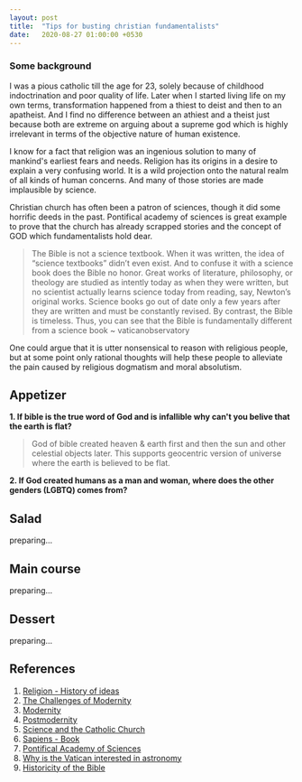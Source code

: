 ```yaml
---
layout: post
title:  "Tips for busting christian fundamentalists"
date:   2020-08-27 01:00:00 +0530
---
```



### Some background

I was a pious catholic till the age for 23, solely because of childhood indoctrination and poor quality of life. Later when I started living life on my own terms, transformation happened from a thiest to deist and then to an apatheist. And I find no difference between an athiest and a theist just because both are extreme on arguing about a supreme god which is highly irrelevant in terms of the objective nature of human existence.  

I know for a fact that religion was an ingenious solution to many of mankind's earliest fears and needs.
Religion has its origins in a desire to explain a very confusing world. It is a wild projection onto the natural realm of all kinds of human concerns. And many of those stories are made implausible by science.

Christian church has often been a patron of sciences, though it did some horrific deeds in the past. Pontifical academy of sciences is great example to prove that the church has already scrapped stories and the concept of GOD which fundamentalists hold dear. 

<blockquote>
 The Bible is not a science textbook. When it was written, the idea of “science textbooks” didn’t even exist. And to confuse it with a science book does the Bible no honor. Great works of literature, philosophy, or theology are studied as intently today as when they were written, but no scientist actually learns science today from reading, say, Newton’s original works. Science books go out of date only a few years after they are written and must be constantly revised. By contrast, the Bible is timeless. Thus, you can see that the Bible is fundamentally different from a science book ~ vaticanobservatory
</blockquote>
One could argue that it is utter nonsensical to reason with religious people, but at some point only rational thoughts will help these people to alleviate the pain caused by religious dogmatism and moral absolutism. 




## Appetizer

<strong>1.   If bible is the true word of God and is infallible why can't you belive that the earth is flat? </strong>

<blockquote>God of bible created heaven & earth first and then the sun and other celestial objects later. This supports geocentric version of universe where the earth is believed to be flat. 
</blockquote>

<strong> 2. If God created humans as a man and woman, where does the other genders (LGBTQ) comes from?</strong>


## Salad

preparing...


##  Main course

preparing...

## Dessert

preparing...


## References


 1. [Religion - History of ideas](https://www.youtube.com/watch?v=ge071m9bGeY)
 2. [The Challenges of Modernity](https://www.theschooloflife.com/thebookoflife/the-challenges-of-modernity/)
 3. [Modernity](https://en.wikipedia.org/wiki/Modernity)
 4. [Postmodernity](https://en.wikipedia.org/wiki/Postmodernity)
 5. [Science and the Catholic Church](https://en.wikipedia.org/wiki/Science_and_the_Catholic_Church)
 6. [Sapiens - Book](https://www.ynharari.com/book/sapiens-2/)
 7. [Pontifical Academy of Sciences](http://www.pas.va/content/accademia/en.html)
 8. [Why is the Vatican interested in astronomy](http://www.vaticanobservatory.va/content/specolavaticana/en/science--religion--society/faq-science-religion.html)
 9. [Historicity of the Bible](https://en.wikipedia.org/wiki/Historicity_of_the_Bible)
